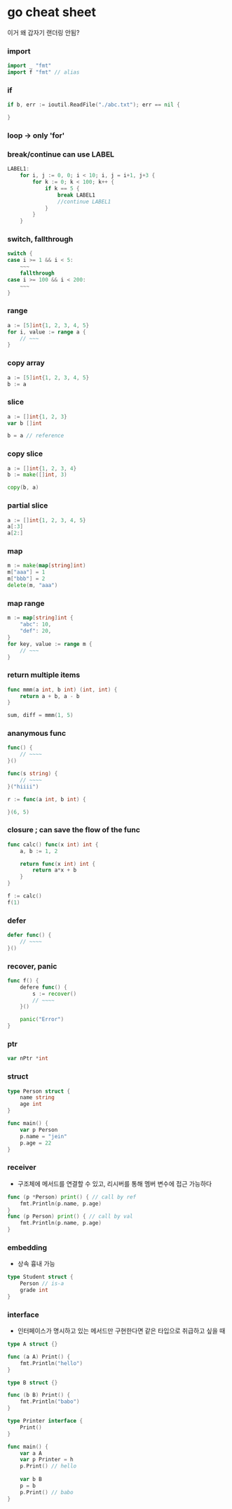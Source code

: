 # go cheat sheet
이거 왜 갑자기 랜더링 안됨? 

### import
```go
import _ "fmt"
import f "fmt" // alias
```

### if 
```go
if b, err := ioutil.ReadFile("./abc.txt"); err == nil {

}
```

### loop -> only 'for'
### break/continue can use LABEL
```go
LABEL1:
	for i, j := 0, 0; i < 10; i, j = i+1, j+3 {
		for k := 0; k < 100; k++ {
			if k == 5 {
				break LABEL1	
				//continue LABEL1	
			}	
		}
	}
```

### switch, fallthrough
```go
switch {
case i >= 1 && i < 5:
	~~~
	fallthrough
case i >= 100 && i < 200:
	~~~
}
```

### range
```go
a := [5]int{1, 2, 3, 4, 5}
for i, value := range a {
	// ~~~	
}
```

###	copy array
```go
a := [5]int{1, 2, 3, 4, 5}
b := a
```

### slice
```go
a := []int{1, 2, 3}
var b []int

b = a // reference
```

### copy slice
```go
a := []int{1, 2, 3, 4}
b := make([]int, 3)

copy(b, a)
```

### partial slice
```go
a := []int{1, 2, 3, 4, 5}
a[:3]
a[2:]
```

### map
```go
m := make(map[string]int)
m["aaa"] = 1
m["bbb"] = 2
delete(m, "aaa")
```

### map range
```go
m := map[string]int {
	"abc": 10,
	"def": 20,
}
for key, value := range m {
	// ~~~
}
```

### return multiple items
```go
func mmm(a int, b int) (int, int) {
	return a + b, a - b
}

sum, diff = mmm(1, 5)
```

### ananymous func
```go
func() {
	// ~~~~
}()

func(s string) {
	// ~~~~ 
}("hiiii")

r := func(a int, b int) {

}(6, 5)
```

### closure ; can save the flow of the func
```go
func calc() func(x int) int {
	a, b := 1, 2

	return func(x int) int {
		return a*x + b	
	}
}

f := calc()
f(1)
```

### defer
```go
defer func() {
	// ~~~~
}()
```

### recover, panic
```go
func f() {
	defere func() {
		s := recover()
		// ~~~~
	}()

	panic("Error")
}
```

### ptr
```go
var nPtr *int
```

### struct
```go
type Person struct {
	name string
	age int
}

func main() {
	var p Person
	p.name = "jein"
	p.age = 22
}
```

### receiver 
- 구조체에 메서드를 연결할 수 있고, 리시버를 통해 멤버 변수에 접근 가능하다
```go
func (p *Person) print() { // call by ref
	fmt.Println(p.name, p.age)
}
func (p Person) print() { // call by val
	fmt.Println(p.name, p.age)
}
```

### embedding
- 상속 흉내 가능
```go
type Student struct {
	Person // is-a
	grade int
}
```

### interface
- 인터페이스가 명시하고 있는 메서드만 구현한다면 같은 타입으로 취급하고 싶을 때
```go
type A struct {}

func (a A) Print() {
	fmt.Println("hello")
}

type B struct {}

func (b B) Print() {
	fmt.Println("babo")
}

type Printer interface {
	Print()
}

func main() {
	var a A
	var p Printer = h
	p.Print() // hello
	
	var b B
	p = b
	p.Print() // babo
}
```
